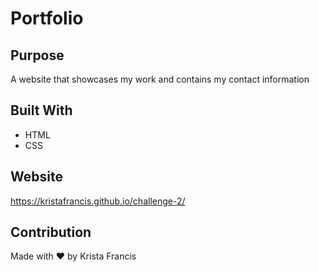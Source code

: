 # Portfolio

## Purpose

A website that showcases my work and contains my contact information

## Built With

- HTML
- CSS

## Website

https://kristafrancis.github.io/challenge-2/

## Contribution

Made with ❤️ by Krista Francis
